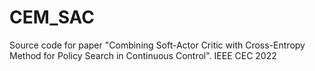 # CEM_SAC
Source code for paper "Combining Soft-Actor Critic with Cross-Entropy Method for Policy Search in Continuous Control". IEEE CEC 2022
